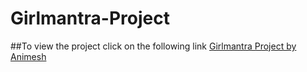 # Girlmantra-Project

##To view the project click on the following link 
[Girlmantra Project by Animesh](https://animesh-sudo.github.io/Girlmantra-Project/)
